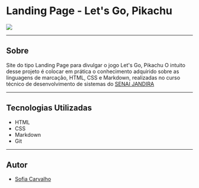 # Landing Page - Let's Go, Pikachu

![](./screenshot/Captura%20de%20Tela%202024-09-04%20%C3%A0s%2014.46.12.png)

---
## Sobre
Site do tipo Landing Page para divulgar o jogo Let's Go, Pikachu
O intuito desse projeto é colocar em prática o conhecimento adquirido sobre as linguagens de marcação, HTML, CSS e Markdown, realizadas no curso técnico de desenvolvimento de sistemas do [SENAI JANDIRA](https://sp.senai.br/unidade/jandira/)

---

## Tecnologias Utilizadas
- HTML
- CSS
- Markdown
- Git

---

## Autor
- [Sofia Carvalho](https://www.linkedin.com/in/sofia-de-souza-carvalho-ba800b29b/)